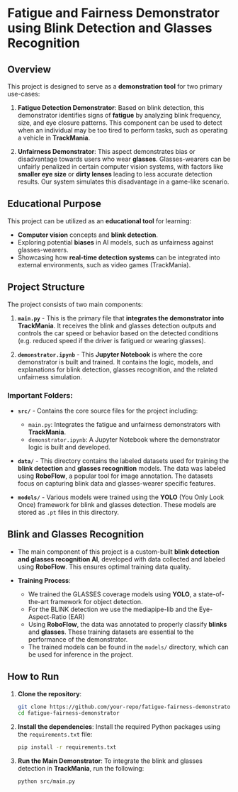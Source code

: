 # Fatigue and Fairness Demonstrator using Blink Detection and Glasses Recognition

## Overview

This project is designed to serve as a **demonstration tool** for two primary use-cases:

1. **Fatigue Detection Demonstrator**: Based on blink detection, this demonstrator identifies signs of **fatigue** by analyzing blink frequency, size, and eye closure patterns. This component can be used to detect when an individual may be too tired to perform tasks, such as operating a vehicle in **TrackMania**.

2. **Unfairness Demonstrator**: This aspect demonstrates bias or disadvantage towards users who wear **glasses**. Glasses-wearers can be unfairly penalized in certain computer vision systems, with factors like **smaller eye size** or **dirty lenses** leading to less accurate detection results. Our system simulates this disadvantage in a game-like scenario.

## Educational Purpose

This project can be utilized as an **educational tool** for learning:
- **Computer vision** concepts and **blink detection**.
- Exploring potential **biases** in AI models, such as unfairness against glasses-wearers.
- Showcasing how **real-time detection systems** can be integrated into external environments, such as video games (TrackMania).

## Project Structure

The project consists of two main components:
1. **`main.py`** - This is the primary file that **integrates the demonstrator into TrackMania**. It receives the blink and glasses detection outputs and controls the car speed or behavior based on the detected conditions (e.g. reduced speed if the driver is fatigued or wearing glasses).

2. **`demonstrator.ipynb`** - This **Jupyter Notebook** is where the core demonstrator is built and trained. It contains the logic, models, and explanations for blink detection, glasses recognition, and the related unfairness simulation.

### Important Folders:
- **`src/`** - Contains the core source files for the project including:
  - `main.py`: Integrates the fatigue and unfairness demonstrators with **TrackMania**.
  - `demonstrator.ipynb`: A Jupyter Notebook where the demonstrator logic is built and developed.
  
- **`data/`** - This directory contains the labeled datasets used for training the **blink detection** and **glasses recognition** models. The data was labeled using **RoboFlow**, a popular tool for image annotation. The datasets focus on capturing blink data and glasses-wearer specific features.

- **`models/`** - Various models were trained using the **YOLO** (You Only Look Once) framework for blink and glasses detection. These models are stored as `.pt` files in this directory.

## Blink and Glasses Recognition

- The main component of this project is a custom-built **blink detection and glasses recognition AI**, developed with data collected and labeled using **RoboFlow**. This ensures optimal training data quality.
  
- **Training Process**:
  - We trained the GLASSES coverage models using **YOLO**, a state-of-the-art framework for object detection.
  - For the BLINK detection we use the mediapipe-lib and the Eye-Aspect-Ratio (EAR)
  - Using **RoboFlow**, the data was annotated to properly classify **blinks** and **glasses**. These training datasets are essential to the performance of the demonstrator.
  - The trained models can be found in the `models/` directory, which can be used for inference in the project.

## How to Run

1. **Clone the repository**:
   ```bash
   git clone https://github.com/your-repo/fatigue-fairness-demonstrator.git
   cd fatigue-fairness-demonstrator
   ```

2. **Install the dependencies**:
   Install the required Python packages using the `requirements.txt` file:
   ```bash
   pip install -r requirements.txt
   ```

3. **Run the Main Demonstrator**:
   To integrate the blink and glasses detection in **TrackMania**, run the following:
   ```bash
   python src/main.py
   ```
